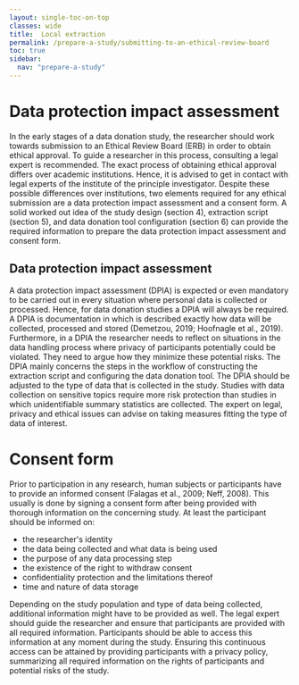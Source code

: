 ```yaml
---
layout: single-toc-on-top
classes: wide
title:  Local extraction
permalink: /prepare-a-study/submitting-to-an-ethical-review-board
toc: true
sidebar:
  nav: "prepare-a-study"
---
```


# Data protection impact assessment

In the early stages of a data donation study, the researcher should work towards submission to an Ethical Review Board (ERB) in order to obtain ethical approval. To guide a researcher in this process, consulting a legal expert is recommended. The exact process of obtaining ethical approval differs over academic institutions. Hence, it is advised to get in contact with legal experts of the institute of the principle investigator. Despite these possible differences over institutions, two elements required for any ethical submission are a data protection impact assessment and a consent form. A solid worked out idea of the study design (section 4), extraction script (section 5), and data donation tool configuration (section 6) can provide the required information to prepare the data protection impact assessment and consent form.

## Data protection impact assessment

A data protection impact assessment (DPIA) is expected or even mandatory to be carried out in every situation where personal data is collected or processed. Hence, for data donation studies a DPIA will always be required. A DPIA is documentation in which is described exactly how data will be collected, processed and stored (Demetzou, 2019; Hoofnagle et al., 2019). Furthermore, in a DPIA the researcher needs to reflect on situations in the data handling process where privacy of participants potentially could be violated. They need to argue how they minimize these potential risks. The DPIA mainly concerns the steps in the workflow of constructing the extraction script and configuring the data donation tool. The DPIA should be adjusted to the type of data that is collected in the study. Studies with data collection on sensitive topics require more risk protection than studies in which unidentifiable summary statistics are collected. The expert on legal, privacy and ethical issues can advise on taking measures fitting the type of data of interest.

# Consent form

Prior to participation in any research, human subjects or participants have to provide an informed consent (Falagas et al., 2009; Neff, 2008). This usually is done by signing a consent form after being provided with thorough information on the concerning study. At least the participant should be informed on:

- the researcher's identity
- the data being collected and what data is being used
- the purpose of any data processing step
- the existence of the right to withdraw consent
- confidentiality protection and the limitations thereof
- time and nature of data storage

Depending on the study population and type of data being collected, additional information might have to be provided as well. The legal expert should guide the researcher and ensure that participants are provided with all required information. Participants should be able to access this information at any moment during the study. Ensuring this continuous access can be attained by providing participants with a privacy policy, summarizing all required information on the rights of participants and potential risks of the study.

